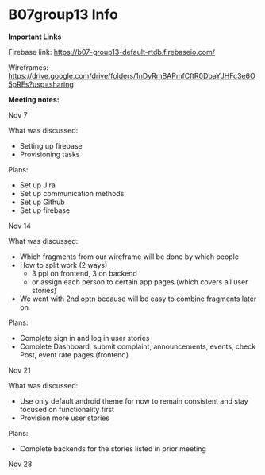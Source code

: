 # B07group13 Info

**Important Links**

Firebase link:
https://b07-group13-default-rtdb.firebaseio.com/

Wireframes:
https://drive.google.com/drive/folders/1nDyRmBAPmfCftR0DbaYJHFc3e6O5pREs?usp=sharing


**Meeting notes:**

Nov 7

What was discussed:
- Setting up firebase
- Provisioning tasks

Plans:
- Set up Jira
- Set up communication methods
- Set up Github
- Set up firebase


Nov 14

What was discussed:

- Which fragments from our wireframe will be done by which people
- How to split work (2 ways)
  - 3 ppl on frontend, 3 on backend
  - or assign each person to certain app pages (which covers all user stories)
- We went with 2nd optn because will be easy to combine fragments later on

Plans:

- Complete sign in and log in user stories
- Complete Dashboard, submit complaint, announcements, events, check Post, event rate pages (frontend)


Nov 21

What was discussed:

- Use only default android theme for now to remain consistent and stay focused on functionality first
- Provision more user stories

Plans:

- Complete backends for the stories listed in prior meeting


Nov 28


